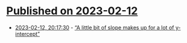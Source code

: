 # [Published on 2023-02-12](index.md)

* [2023-02-12, 20:17:30](https://news.ycombinator.com/item?id=34766444) - [“A little bit of slope makes up for a lot of y-intercept”](https://gist.github.com/gtallen1187/e83ed02eac6cc8d7e185)
